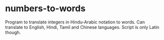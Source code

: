 # numbers-to-words
Program to translate integers in Hindu-Arabic notation to words. Can translate to English, Hindi, Tamil and Chinese languages. Script is only Latin though. 
